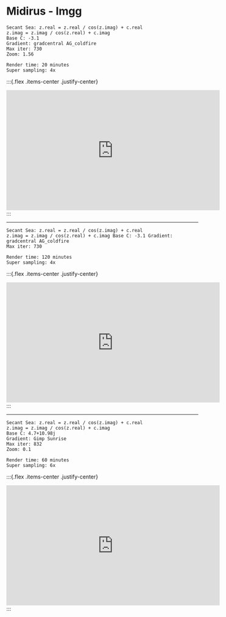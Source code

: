 # Midirus - lmgg

```
Secant Sea: z.real = z.real / cos(z.imag) + c.real
z.imag = z.imag / cos(z.real) + c.imag
Base C: -3.1
Gradient: gradcentral AG_coldfire
Max iter: 730
Zoom: 1.56

Render time: 20 minutes
Super sampling: 4x
```

:::{.flex .items-center .justify-center}
<iframe width="560" height="315" src="https://www.youtube.com/embed/q1BqrxXynok" title="YouTube video player" frameborder="0" allow="accelerometer; autoplay; clipboard-write; encrypted-media; gyroscope; picture-in-picture" allowfullscreen></iframe>
:::

---

```
Secant Sea: z.real = z.real / cos(z.imag) + c.real
z.imag = z.imag / cos(z.real) + c.imag Base C: -3.1 Gradient: gradcentral AG_coldfire
Max iter: 730

Render time: 120 minutes
Super sampling: 4x
```

:::{.flex .items-center .justify-center}
<iframe width="560" height="315" src="https://www.youtube.com/embed/nc6w97NO9BQ" title="YouTube video player" frameborder="0" allow="accelerometer; autoplay; clipboard-write; encrypted-media; gyroscope; picture-in-picture" allowfullscreen></iframe>
:::

---

```
Secant Sea: z.real = z.real / cos(z.imag) + c.real
z.imag = z.imag / cos(z.real) + c.imag
Base C: 4.7+10.98j
Gradient: Gimp Sunrise
Max iter: 832
Zoom: 0.1

Render time: 60 minutes
Super sampling: 6x
```

:::{.flex .items-center .justify-center}
<iframe width="560" height="315" src="https://www.youtube.com/embed/_WCUV-1wvec" title="YouTube video player" frameborder="0" allow="accelerometer; autoplay; clipboard-write; encrypted-media; gyroscope; picture-in-picture" allowfullscreen></iframe>
:::
